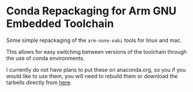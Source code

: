 # Conda Repackaging for Arm GNU Embedded Toolchain

Some simple repackaging of the `arm-none-eabi` tools for linux and mac.

This allows for easy switching between versions of the toolchain through the use of conda environments.

I currently do not have plans to put these on anaconda.org, so you if you would like to use them, you will need to rebuild them or download the tarbells directly from [here](https://drive.google.com/drive/folders/1JbSJz_Tm9Als3D8dmNvOpTXpg7UD0t1S?usp=sharing). 

